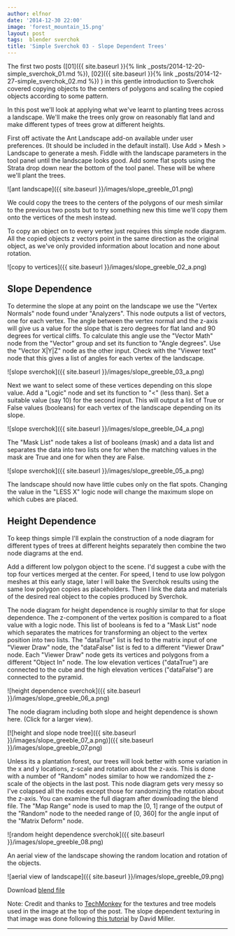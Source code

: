 ```yaml
---
author: elfnor
date: '2014-12-30 22:00'
image: 'forest_mountain_15.png'
layout: post
tags:  blender sverchok
title: 'Simple Sverchok 03 - Slope Dependent Trees'
---
```


The first two posts ([01]({{ site.baseurl }}{% link _posts/2014-12-20-simple_sverchok_01.md %}), [02]({{ site.baseurl }}{% link _posts/2014-12-27-simple_sverchok_02.md %}) ) in this gentle introduction to Sverchok covered copying objects to the centers of polygons and scaling the copied objects according to some pattern.

In this post we\'ll look at applying what we\'ve learnt to planting trees across a landscape. We\'ll make the trees only grow on reasonably flat land and make different types of trees grow at different heights.

First off activate the Ant Landscape add-on available under user preferences. (It should be included in the default install). Use Add \> Mesh \> Landscape to generate a mesh. Fiddle with the landscape parameters in the tool panel until the landscape looks good. Add some flat spots using the Strata drop down near the bottom of the tool panel. These will be where we\'ll plant the trees.

![ant landscape]({{ site.baseurl }}/images/slope_greeble_01.png)

We could copy the trees to the centers of the polygons of our mesh similar to the previous two posts but to try something new this time we\'ll copy them onto the vertices of the mesh instead.

To copy an object on to every vertex just requires this simple node diagram. All the copied objects z vectors point in the same direction as the original object, as we\'ve only provided information about location and none about rotation.

![copy to vertices]({{ site.baseurl }}/images/slope_greeble_02_a.png)

## Slope Dependence

To determine the slope at any point on the landscape we use the \"Vertex Normals\" node found under \"Analyzers\". This node outputs a list of vectors, one for each vertex. The angle between the vertex normal and the z-axis will give us a value for the slope that is zero degrees for flat land and 90 degrees for vertical cliffs. To calculate this angle use the \"Vector Math\" node from the \"Vector\" group and set its function to \"Angle degrees\". Use the \"Vector X\|Y\|Z\" node as the other input. Check with the \"Viewer text\" node that this gives a list of angles for each vertex of the landscape.

![slope sverchok]({{ site.baseurl }}/images/slope_greeble_03_a.png)

Next we want to select some of these vertices depending on this slope value. Add a \"Logic\" node and set its function to \"\<\" (less than). Set a suitable value (say 10) for the second input. This will output a list of True or False values (booleans) for each vertex of the landscape depending on its slope.

![slope sverchok]({{ site.baseurl }}/images/slope_greeble_04_a.png)

The \"Mask List\" node takes a list of booleans (mask) and a data list and separates the data into two lists one for when the matching values in the mask are True and one for when they are False.

![slope sverchok]({{ site.baseurl }}/images/slope_greeble_05_a.png)

The landscape should now have little cubes only on the flat spots. Changing the value in the \"LESS X\" logic node will change the maximum slope on which cubes are placed.

## Height Dependence

To keep things simple I\'ll explain the construction of a node diagram for different types of trees at different heights separately then combine the two node diagrams at the end.

Add a different low polygon object to the scene. I\'d suggest a cube with the top four vertices merged at the center. For speed, I tend to use low polygon meshes at this early stage, later I will bake the Sverchok results using the same low polygon copies as placeholders. Then I link the data and materials of the desired real object to the copies produced by Sverchok.

The node diagram for height dependence is roughly similar to that for slope dependence. The z-component of the vertex position is compared to a float value with a logic node. This list of booleans is fed to a \"Mask List\" node which separates the matrices for transforming an object to the vertex position into two lists. The \"dataTrue\" list is fed to the matrix input of one \"Viewer Draw\" node, the \"dataFalse\" list is fed to a different \"Viewer Draw\" node. Each \"Viewer Draw\" node gets its vertices and polygons from a different \"Object In\" node. The low elevation vertices (\"dataTrue\") are connected to the cube and the high elevation vertices (\"dataFalse\") are connected to the pyramid.

![height dependence sverchok]({{ site.baseurl }}/images/slope_greeble_06_a.png)

The node diagram including both slope and height dependence is shown here. (Click for a larger view).

[![height and slope node tree]({{ site.baseurl }}/images/slope_greeble_07_a.png)]({{ site.baseurl }}/images/slope_greeble_07.png)

Unless its a plantation forest, our trees will look better with some variation in the x and y locations, z-scale and rotation about the z-axis. This is done with a number of \"Random\" nodes similar to how we randomized the z-scale of the objects in the last post. This node diagram gets very messy so I\'ve colapsed all the nodes except those for randomizing the rotation about the z-axis. You can examine the full diagram after downloading the blend file. The \"Map Range\" node is used to map the \[0, 1\] range of the output of the \"Random\" node to the needed range of \[0, 360\] for the angle input of the \"Matrix Deform\" node.

![random height dependence sverchok]({{ site.baseurl }}/images/slope_greeble_08.png)

An aerial view of the landscape showing the random location and rotation of the objects.

![aerial view of landscape]({{ site.baseurl }}/images/slope_greeble_09.png)

Download [blend file](/downloads/slope_greeble.blend)

Note: Credit and thanks to [TechMonkey](http://www.techmonkeybusiness.com/) for the textures and tree models used in the image at the top of the post. The slope dependent texturing in that image was done following [this tutorial](http://vimeo.com/28922937) by David Miller.

------------------------------------------------------------------------
